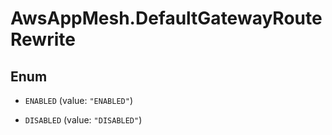 # AwsAppMesh.DefaultGatewayRouteRewrite

## Enum


* `ENABLED` (value: `"ENABLED"`)

* `DISABLED` (value: `"DISABLED"`)


